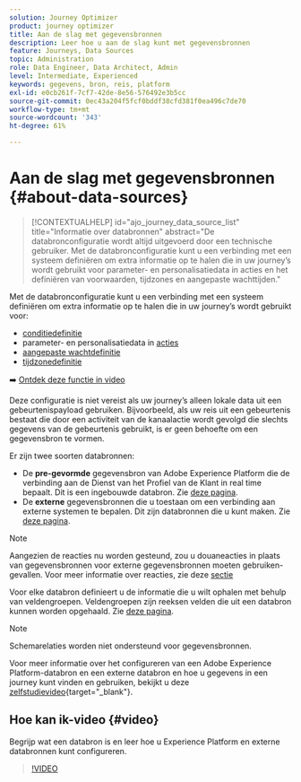 ```yaml
---
solution: Journey Optimizer
product: journey optimizer
title: Aan de slag met gegevensbronnen
description: Leer hoe u aan de slag kunt met gegevensbronnen
feature: Journeys, Data Sources
topic: Administration
role: Data Engineer, Data Architect, Admin
level: Intermediate, Experienced
keywords: gegevens, bron, reis, platform
exl-id: e0cb261f-7cf7-42de-8e56-576492e3b5cc
source-git-commit: 0ec43a204f5fcf0bddf38cfd381f0ea496c7de70
workflow-type: tm+mt
source-wordcount: '343'
ht-degree: 61%

---
```


# Aan de slag met gegevensbronnen {#about-data-sources}

>[!CONTEXTUALHELP]
>id="ajo_journey_data_source_list"
>title="Informatie over databronnen"
>abstract="De databronconfiguratie wordt altijd uitgevoerd door een technische gebruiker. Met de databronconfiguratie kunt u een verbinding met een systeem definiëren om extra informatie op te halen die in uw journey’s wordt gebruikt voor parameter- en personalisatiedata in acties en het definiëren van voorwaarden, tijdzones en aangepaste wachttijden."

Met de databronconfiguratie kunt u een verbinding met een systeem definiëren om extra informatie op te halen die in uw journey’s wordt gebruikt voor:

* [conditiedefinitie](../building-journeys/condition-activity.md)
* parameter- en personalisatiedata in [acties](../action/action.md)
* [aangepaste wachtdefinitie](../building-journeys/wait-activity.md#custom)
* [tijdzonedefinitie](../building-journeys/timezone-management.md)

➡️ [Ontdek deze functie in video](#video)

Deze configuratie is niet vereist als uw journey’s alleen lokale data uit een gebeurtenispayload gebruiken. Bijvoorbeeld, als uw reis uit een gebeurtenis bestaat die door een activiteit van de kanaalactie wordt gevolgd die slechts gegevens van de gebeurtenis gebruikt, is er geen behoefte om een gegevensbron te vormen.

Er zijn twee soorten databronnen:

* De **pre-gevormde** gegevensbron van Adobe Experience Platform die de verbinding aan de Dienst van het Profiel van de Klant in real time bepaalt. Dit is een ingebouwde databron. Zie [deze pagina](../datasource/adobe-experience-platform-data-source.md).
* De **externe** gegevensbronnen die u toestaan om een verbinding aan externe systemen te bepalen. Dit zijn databronnen die u kunt maken. Zie [deze pagina](../datasource/external-data-sources.md).

>[!NOTE]
>
>Aangezien de reacties nu worden gesteund, zou u douaneacties in plaats van gegevensbronnen voor externe gegevensbronnen moeten gebruiken-gevallen. Voor meer informatie over reacties, zie deze [ sectie ](../action/action-response.md)

Voor elke databron definieert u de informatie die u wilt ophalen met behulp van veldengroepen. Veldengroepen zijn reeksen velden die uit een databron kunnen worden opgehaald. Zie [deze pagina](../datasource/configure-data-sources.md#define-field-groups).

>[!NOTE]
>
>Schemarelaties worden niet ondersteund voor gegevensbronnen.

Voor meer informatie over het configureren van een Adobe Experience Platform-databron en een externe databron en hoe u gegevens in een journey kunt vinden en gebruiken, bekijkt u deze [zelfstudievideo](https://experienceleague.adobe.com/docs/journey-optimizer-learn/tutorials/journey-configuration/configure-data-sources.html){target="_blank"}.

## Hoe kan ik-video {#video}

Begrijp wat een databron is en leer hoe u Experience Platform en externe databronnen kunt configureren.

>[!VIDEO](https://video.tv.adobe.com/v/334256?quality=12)


